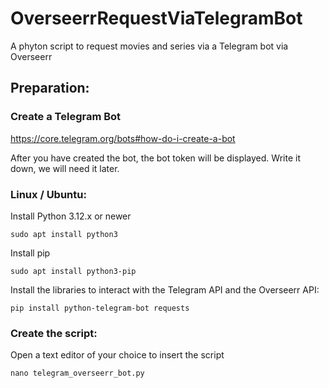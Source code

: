 # OverseerrRequestViaTelegramBot
A phyton script to request movies and series via a Telegram bot via Overseerr

## Preparation:

### Create a Telegram Bot

https://core.telegram.org/bots#how-do-i-create-a-bot

After you have created the bot, the bot token will be displayed. Write it down, we will need it later.


### Linux / Ubuntu:

Install Python 3.12.x or newer

```
sudo apt install python3
```

Install pip

```
sudo apt install python3-pip
```

Install the libraries to interact with the Telegram API and the Overseerr API:

```
pip install python-telegram-bot requests
```

### Create the script:
Open a text editor of your choice to insert the script

```
nano telegram_overseerr_bot.py
```

```


```
